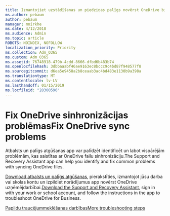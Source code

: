 ```yaml
---
title: Izmantojiet uzstādīšanas un piedziņas palīgs novērst OneDrive biznesa
ms.author: pebaum
author: pebaum
manager: mnirkhe
ms.date: 4/12/2018
ms.audience: Admin
ms.topic: article
ROBOTS: NOINDEX, NOFOLLOW
localization_priority: Priority
ms.collection: Adm_O365
ms.custom: Adm_O365
ms.assetid: 76748918-479b-4cdd-8666-dfbd6b483b74
ms.openlocfilehash: 3dbbaaabf46ae9163ec8bccc9c4bd87f948577f8
ms.sourcegitcommit: d6ea5e9458a2b8ceaab3ac4bd483e1130b9a398a
ms.translationtype: MT
ms.contentlocale: lv-LV
ms.lasthandoff: 01/15/2019
ms.locfileid: "28300596"
---
```

# <a name="fix-onedrive-sync-problems"></a><span data-ttu-id="68e36-102">Fix OneDrive sinhronizācijas problēmas</span><span class="sxs-lookup"><span data-stu-id="68e36-102">Fix OneDrive sync problems</span></span>

<span data-ttu-id="68e36-103">Atbalsts un palīgs atgūšanas app var palīdzēt identificēt un labot vispārējām problēmām, kas saistītas ar OneDrive failu sinhronizāciju.</span><span class="sxs-lookup"><span data-stu-id="68e36-103">The Support and Recovery Assistant app can help you identify and fix common problems with syncing OneDrive files.</span></span> 
  
<span data-ttu-id="68e36-104">[Download atbalsts un palīgs atgūšanas](https://aka.ms/sara), pierakstīties, izmantojot jūsu darba vai skolas kontu un izpildiet norādījumus app novērst OneDrive uzņēmējdarbībai.</span><span class="sxs-lookup"><span data-stu-id="68e36-104">[Download the Support and Recovery Assistant](https://aka.ms/sara), sign in with your work or school account, and follow the instructions in the app to troubleshoot OneDrive for Business.</span></span> 
  
[<span data-ttu-id="68e36-105">Papildu traucējummeklēšanas darbības</span><span class="sxs-lookup"><span data-stu-id="68e36-105">More troubleshooting steps</span></span>](https://go.microsoft.com/fwlink/?linkid=872097)
  

